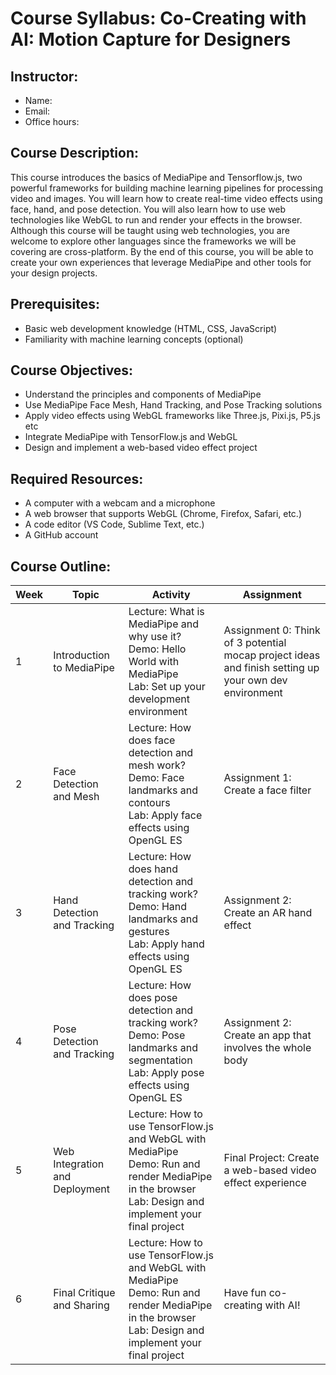 # Course Syllabus: Co-Creating with AI: Motion Capture for Designers

## Instructor: 
- Name: 
- Email: 
- Office hours:

## Course Description:
This course introduces the basics of MediaPipe and Tensorflow.js, two powerful frameworks for building machine learning pipelines for processing video and images. You will learn how to create real-time video effects using face, hand, and pose detection. You will also learn how to use web technologies like WebGL to run and render your effects in the browser. Although this course will be taught using web technologies, you are welcome to explore other languages since the frameworks we will be covering are cross-platform. By the end of this course, you will be able to create your own experiences that leverage MediaPipe and other tools for your design projects.

## Prerequisites:
- Basic web development knowledge (HTML, CSS, JavaScript)
- Familiarity with machine learning concepts (optional)

## Course Objectives:
- Understand the principles and components of MediaPipe
- Use MediaPipe Face Mesh, Hand Tracking, and Pose Tracking solutions
- Apply video effects using WebGL frameworks like Three.js, Pixi.js, P5.js etc
- Integrate MediaPipe with TensorFlow.js and WebGL
- Design and implement a web-based video effect project

## Required Resources:
- A computer with a webcam and a microphone
- A web browser that supports WebGL (Chrome, Firefox, Safari, etc.)
- A code editor (VS Code, Sublime Text, etc.)
- A GitHub account

## Course Outline:

| Week | Topic | Activity | Assignment |
|------|-------|----------|------------|
| 1 | Introduction to MediaPipe | Lecture: What is MediaPipe and why use it? <br> Demo: Hello World with MediaPipe <br> Lab: Set up your development environment | Assignment 0: Think of 3 potential mocap project ideas and finish setting up your own dev environment |
| 2 | Face Detection and Mesh | Lecture: How does face detection and mesh work? <br> Demo: Face landmarks and contours <br> Lab: Apply face effects using OpenGL ES | Assignment 1: Create a face filter |
| 3 | Hand Detection and Tracking | Lecture: How does hand detection and tracking work? <br> Demo: Hand landmarks and gestures <br> Lab: Apply hand effects using OpenGL ES | Assignment 2: Create an AR hand effect |
| 4 | Pose Detection and Tracking | Lecture: How does pose detection and tracking work? <br> Demo: Pose landmarks and segmentation <br> Lab: Apply pose effects using OpenGL ES | Assignment 2: Create an app that involves the whole body |
| 5 | Web Integration and Deployment | Lecture: How to use TensorFlow.js and WebGL with MediaPipe <br> Demo: Run and render MediaPipe in the browser <br> Lab: Design and implement your final project | Final Project: Create a web-based video effect experience |
| 6 | Final Critique and Sharing | Lecture: How to use TensorFlow.js and WebGL with MediaPipe <br> Demo: Run and render MediaPipe in the browser <br> Lab: Design and implement your final project | Have fun co-creating with AI! |


